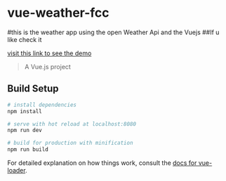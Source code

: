 # vue-weather-fcc

#this is the weather app using the open Weather Api and the Vuejs
##If u like check it

[visit this link to see the demo](https://codepen.io/surajrathod/full/ZyOveV/)

> A Vue.js project

## Build Setup

``` bash
# install dependencies
npm install

# serve with hot reload at localhost:8080
npm run dev

# build for production with minification
npm run build
```

For detailed explanation on how things work, consult the [docs for vue-loader](http://vuejs.github.io/vue-loader).
